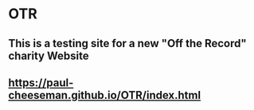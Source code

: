# OTR

## This is a testing site for a new "Off the Record" charity Website
## https://paul-cheeseman.github.io/OTR/index.html
